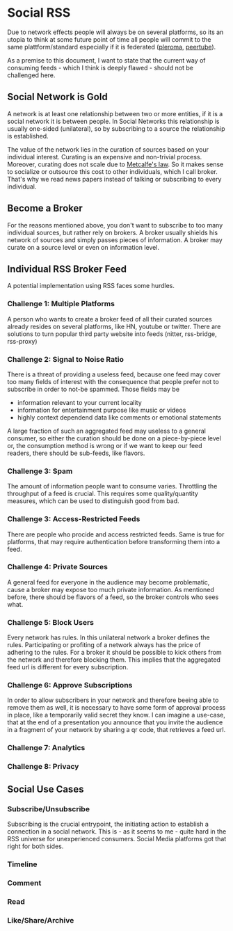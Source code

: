 # Social RSS
Due to network effects people will always be on several platforms, so its an utopia to think at some future point
of time all people will commit to the same plattform/standard especially if it is federated ([pleroma](https://pleroma.social/), [peertube](https://peer.tube/)).

As a premise to this document, I want to state that the current way of consuming feeds - which I think is 
 deeply flawed - should not be challenged here.

## Social Network is Gold
A network is at least one relationship between two or more entities, if it is a social network it is between 
people. In Social Networks this relationship is usually one-sided (unilateral), so by subscribing to a source
the relationship is established.

The value of the network lies in the curation of sources based on your individual interest. Curating is an
expensive and non-trivial process. Moreover, curating does not scale due to [Metcalfe's law](https://en.wikipedia.org/wiki/Metcalfe's_law). 
So it makes sense to socialize or outsource this cost to other individuals, which I call broker. That's
why we read news papers instead of talking or subscribing to every individual.

## Become a Broker
For the reasons mentioned above, you don't want to subscribe to too many individual sources, but rather 
rely on brokers. A broker usually shields his network of sources and simply passes pieces of information. 
A broker may curate on a source level or even on information level.

## Individual RSS Broker Feed

A potential implementation using RSS faces some hurdles. 

### Challenge 1: Multiple Platforms
A person who wants to create a broker feed of 
all their curated sources already resides on several platforms, like HN, youtube or twitter. There
are solutions to turn popular third party website into feeds (nitter, rss-bridge, rss-proxy)

### Challenge 2: Signal to Noise Ratio
There is a threat of providing a useless feed, because one feed may cover too many fields of interest with the
consequence that people prefer not to subscribe in order to not-be spammed. Those fields may be 
- information relevant to your current locality
- information for entertainment purpose like music or videos
- highly context dependend data like comments or emotional statements

A large fraction of such an aggregated feed may useless to a general consumer, so either the curation
should be done on a piece-by-piece level or, the consumption method is wrong or if we want to keep
our feed readers, there should be sub-feeds, like flavors.

### Challenge 3: Spam
The amount of information people want to consume varies. Throttling the throughput of a feed is crucial.
This requires some quality/quantity measures, which can be used to distinguish good from bad.

### Challenge 3: Access-Restricted Feeds
There are people who procide and access restricted feeds. Same is true for platforms, that may require 
authentication before transforming them into a feed.

### Challenge 4: Private Sources
A general feed for everyone in the audience may become problematic, cause a broker may expose too
much private information. As mentioned before, there should be flavors of a feed, so the broker
 controls who sees what. 

### Challenge 5: Block Users
Every network has rules. In this unilateral network a broker defines the rules. Participating or profiting of a network always has the price of
adhering to the rules. For a broker it should be possible to kick others from the network and therefore blocking them. This implies that the
aggregated feed url is different for every subscription. 

### Challenge 6: Approve Subscriptions
In order to allow subscribers in your network and therefore beeing able to remove them as well, it is necessary to have some form of approval process
in place, like a temporarily valid secret they know. I can imagine a use-case, that at the end of a presentation you announce that you invite the audience
in a fragment of your network by sharing a qr code, that retrieves a feed url.

### Challenge 7: Analytics


### Challenge 8: Privacy


## Social Use Cases


### Subscribe/Unsubscribe
Subscribing is the crucial entrypoint, the initiating action to establish a connection in a social network. This is - as it seems to me - quite hard in the RSS universe for unexperienced consumers. Social Media platforms got that right for both sides.  

### Timeline

### Comment

### Read

### Like/Share/Archive
